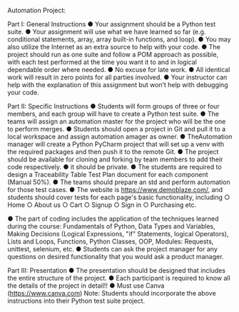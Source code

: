 Automation Project:

Part I: General Instructions
● Your assignment should be a Python test suite.
● Your assignment will use what we have learned so far (e.g. conditional statements,
array, array built-in functions, and loop).
● You may also utilize the Internet as an extra source to help with your code.
● The project should run as one suite and follow a POM approach as possible, with
each test performed at the time you want it to and in logical dependable order where
needed.
● No excuse for late work.
● All identical work will result in zero points for all parties involved.
● Your instructor can help with the explanation of this assignment but won’t help with
debugging your code.

Part II: Specific Instructions
● Students will form groups of three or four members, and each group will have to
create a Python test suite.
● The teams will assign an automation master for the project who will be the one to
perform merges.
● Students should open a project in Git and pull it to a local workspace and assign
automation amager as owner.
● TheAutomation manager will create a Python PyCharm project that will set up a venv
with the required packages and then push it to the remote Git.
● The project should be available for cloning and forking by team members to add their
code respectively.
● it should be private.
● The students are required to design a Traceability Table Test Plan document for each
component (Manual 50%).
● The teams should prepare an std and perform automation for those test cases.
● The website is https://www.demoblaze.com/, and students should cover tests for
each page's basic functionality, including
○ Home
○ About us
○ Cart
○ Signup
○ Sign in
○ Purchasing
etc.

● The part of coding includes the application of the techniques learned during the
course: Fundamentals of Python, Data Types and Variables, Making Decisions
(Logical Expressions, "if" Statements, logical Operators), Lists and Loops, Functions,
Python Classes, OOP, Modules: Requests, unittest, selenium, etc.
● Students can ask the project manager for any questions on desired functionality that
you would ask a product manager.

Part III: Presentation
● The presentation should be designed that includes the entire structure of the project.
● Each participant is required to know all the details of the project in detail!!
● Must use Canva (https://www.canva.com)
Note: Students should incorporate the above instructions into their Python test suite project.
